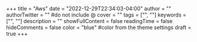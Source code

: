 +++
title = "Aws"
date = "2022-12-29T22:34:03-04:00"
author = ""
authorTwitter = "" #do not include @
cover = ""
tags = ["", ""]
keywords = ["", ""]
description = ""
showFullContent = false
readingTime = false
hideComments = false
color = "blue" #color from the theme settings
draft = true
+++
